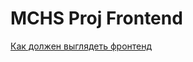 # MCHS Proj Frontend

[Как должен выглядеть фронтенд](https://www.figma.com/file/iPikVweoL3sBx5wppRjZVX/Untitled?node-id=1%3A2&t=YZ2Vrt80LG1drcgh-0)
